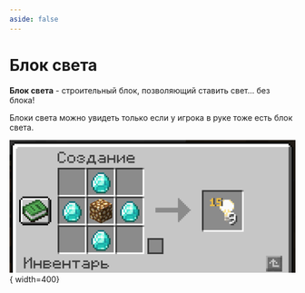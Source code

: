 ```yaml
---
aside: false
---
```


# Блок света

<ItemCard>
<Card style="overflow: hidden;" class="m-0">
    <template #header>
        <Image alt="user header" src="/assets/bestiary/block/light.png" width="40%"/>
    </template>
    <template #title>Блок света</template>
    <template #content>
      <Divider />
      <h3>Получение:</h3>
      <ul>
      <li>Крафт</li>
      </ul>
      <Divider />
      <p>Текстура: bykkake747</p>
    </template>
</Card>
</ItemCard>

**Блок света** - строительный блок, позволяющий ставить свет... без блока!

Блоки света можно увидеть только если у игрока в руке тоже есть блок света.

![Крафт блока света](/assets/bestiary/crafts/light.png){ width=400}

<br><br>